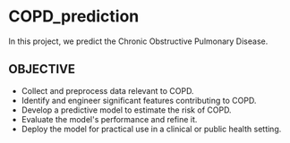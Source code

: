 # COPD_prediction

In this project, we predict the Chronic Obstructive Pulmonary Disease.

## OBJECTIVE
- Collect and preprocess data relevant to COPD.
- Identify and engineer significant features contributing to COPD.
- Develop a predictive model to estimate the risk of COPD.
- Evaluate the model's performance and refine it.
- Deploy the model for practical use in a clinical or public health setting.
